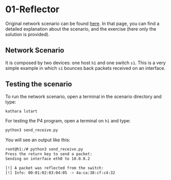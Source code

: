 # 01-Reflector
Original network scenario can be found [here](https://github.com/nsg-ethz/p4-learning/tree/master/exercises/01-Reflector).
In that page, you can find a detailed explanation about the scenario, and the exercise (here only the solution is provided).

## Network Scenario
It is composed by two devices: one host `h1` and one switch `s1`. 
This is a very simple example in which `s1` bounces back packets received on an interface. 

## Testing the scenario
To run the network scenario, open a terminal in the scenario directory and type: 
```bash
kathara lstart 
```

For testing the P4 program, open a terminal on `h1` and type: 
```bash
python3 send_receive.py 
```

You will see an output like this: 

```bash
root@h1:/# python3 send_receive.py 
Press the return key to send a packet:
Sending on interface eth0 to 10.0.0.2

[!] A packet was reflected from the switch: 
[!] Info: 00:01:02:03:04:05 -> 4a:ca:38:cf:c4:32

```